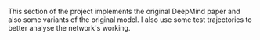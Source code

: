 This section of the project implements the original DeepMind paper and also some variants of the original model. I also use some test trajectories to better analyse the network's working.
